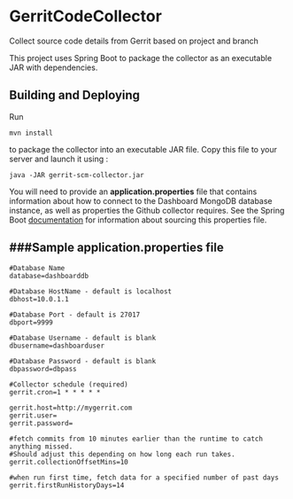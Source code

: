 GerritCodeCollector
=========================

Collect source code details from Gerrit based on project and branch

This project uses Spring Boot to package the collector as an executable JAR with dependencies.

Building and Deploying
--------------------------------------

Run
```
mvn install
```
to package the collector into an executable JAR file. Copy this file to your server and launch it using :
```
java -JAR gerrit-scm-collector.jar
```
You will need to provide an **application.properties** file that contains information about how
to connect to the Dashboard MongoDB database instance, as well as properties the Github collector requires. See
the Spring Boot [documentation](http://docs.spring.io/spring-boot/docs/current-SNAPSHOT/reference/htmlsingle/#boot-features-external-config-application-property-files)
for information about sourcing this properties file.

###Sample application.properties file
--------------------------------------
    #Database Name 
    database=dashboarddb

    #Database HostName - default is localhost
    dbhost=10.0.1.1

    #Database Port - default is 27017
    dbport=9999

    #Database Username - default is blank
    dbusername=dashboarduser

    #Database Password - default is blank
    dbpassword=dbpass

    #Collector schedule (required)
    gerrit.cron=1 * * * * *
    
    gerrit.host=http://mygerrit.com
    gerrit.user=
    gerrit.password=
    
    #fetch commits from 10 minutes earlier than the runtime to catch anything missed. 
    #Should adjust this depending on how long each run takes.
    gerrit.collectionOffsetMins=10
    
    #when run first time, fetch data for a specified number of past days
    gerrit.firstRunHistoryDays=14
   
